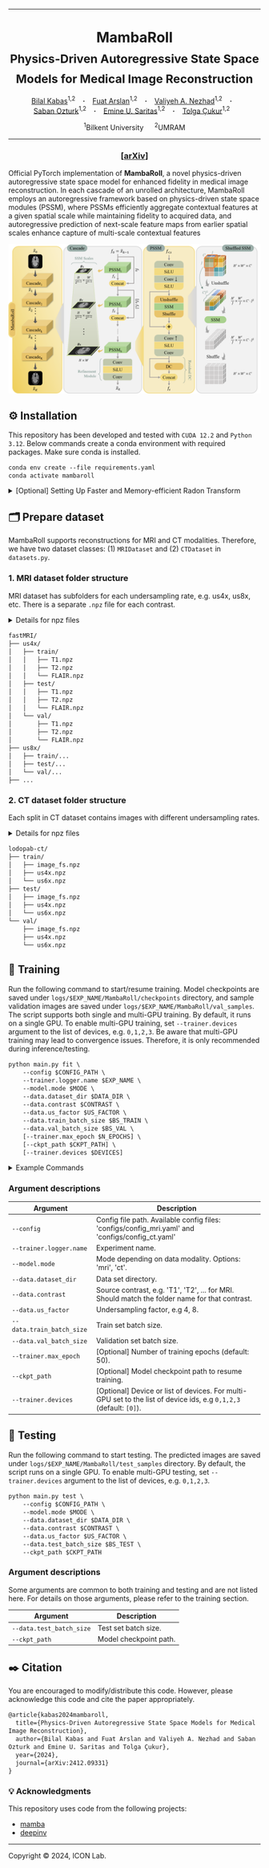 <hr>
<h1 align="center">
  MambaRoll <br>
  <sub>Physics-Driven Autoregressive State Space Models for Medical Image Reconstruction</sub>
</h1>

<div align="center">
  <a href="https://bilalkabas.github.io/" target="_blank">Bilal&nbsp;Kabas</a><sup>1,2</sup> &ensp; <b>&middot;</b> &ensp;
  <a href="https://github.com/fuat-arslan" target="_blank">Fuat&nbsp;Arslan</a><sup>1,2</sup> &ensp; <b>&middot;</b> &ensp;
  <a href="https://github.com/Valiyeh" target="_blank">Valiyeh&nbsp;A. Nezhad</a><sup>1,2</sup> &ensp; <b>&middot;</b> &ensp;
  <a href="https://scholar.google.com/citations?hl=en&user=_SujLxcAAAAJ" target="_blank">Saban&nbsp;Ozturk</a><sup>1,2</sup> &ensp; <b>&middot;</b> &ensp;
  <a href="https://kilyos.ee.bilkent.edu.tr/~saritas/" target="_blank">Emine U.&nbsp;Saritas</a><sup>1,2</sup> &ensp; <b>&middot;</b> &ensp;
  <a href="https://kilyos.ee.bilkent.edu.tr/~cukur/" target="_blank">Tolga&nbsp;Çukur</a><sup>1,2</sup> &ensp;
  
  <span></span>
  
  <sup>1</sup>Bilkent University &emsp; <sup>2</sup>UMRAM <br>
</div>
<hr>

<h3 align="center">[<a href="https://arxiv.org/abs/2412.09331">arXiv</a>]</h3>

Official PyTorch implementation of **MambaRoll**, a novel physics-driven autoregressive state space model for enhanced fidelity in medical image reconstruction. In each cascade of an unrolled architecture, MambaRoll employs an autoregressive framework based on physics-driven state space modules (PSSM), where PSSMs efficiently aggregate contextual features at a given spatial scale while maintaining fidelity to acquired data, and autoregressive prediction of next-scale feature maps from earlier spatial scales enhance capture of multi-scale contextual features

<p align="center">
  <img src="figures/architecture.png" alt="architecture">
</p>

## ⚙️ Installation

This repository has been developed and tested with `CUDA 12.2` and `Python 3.12`. Below commands create a conda environment with required packages. Make sure conda is installed.

```
conda env create --file requirements.yaml
conda activate mambaroll
```

<details>
<summary>[Optional] Setting Up Faster and Memory-efficient Radon Transform</summary><br>

We use a faster (over 100x) and memory-efficient (~4.5x) implementation of Radon transform ([torch-radon](https://github.com/matteo-ronchetti/torch-radon)). To install, run commands below within `mambaroll` conda environment.

```
git clone https://github.com/matteo-ronchetti/torch-radon.git
cd torch-radon
python setup.py install
```

</details>

## 🗂️ Prepare dataset

MambaRoll supports reconstructions for MRI and CT modalities. Therefore, we have two dataset classes: (1) `MRIDataset` and (2) `CTDataset` in `datasets.py`.

### 1. MRI dataset folder structure

MRI dataset has subfolders for each undersampling rate, e.g. us4x, us8x, etc. There is a separate `.npz` file for each contrast.

<details>
<summary>Details for npz files</summary><br>
  
A `<contrast>.npz` file has the following keys:

| Variable key    | Description                               | Shape                                     | 
|-----------------|-------------------------------------------|-------------------------------------------|
| `image_fs`      | Coil-combined fully-sampled MR image.     | n_slices x 1 x height x width             |
| `image_us`      | Multi-coil undersampled MR image.         | n_slices x n_coils x height x width       |
| `us_masks`      | K-space undersampling masks.              | n_slices x 1 x height x width             |
| `coilmaps`      | Coil sensitivity maps.                    | n_slices x n_coils x height x width       |
| `subject_ids`   | Corresponding subject ID for each slice.  | n_slices                                  |
| `us_factor`     | Undersampling factor.                     | (Single integer value)                    |

</details>

```
fastMRI/
├── us4x/
│   ├── train/
│   │   ├── T1.npz
│   │   ├── T2.npz
│   │   └── FLAIR.npz
│   ├── test/
│   │   ├── T1.npz
│   │   ├── T2.npz
│   │   └── FLAIR.npz
│   └── val/
│       ├── T1.npz
│       ├── T2.npz
│       └── FLAIR.npz
├── us8x/
│   ├── train/...
│   ├── test/...
│   └── val/...
├── ...
```



### 2. CT dataset folder structure

Each split in CT dataset contains images with different undersampling rates.

<details>
<summary>Details for npz files</summary><br>

`image_fs.npz` files have the fully-sampled data with the following key:

| Variable key    | Description                               | Shape                                     |
|-----------------|-------------------------------------------|-------------------------------------------|
| `image_fs`      | Fully-sampled CT image.                   | n_slices x 1 x height x width             |

A `us<us_factor>x.npz` file has the following keys:

| Variable key          | Description                                                                                                    | Shape                                             |
|-----------------------|----------------------------------------------------------------------------------------------------------------|---------------------------------------------------|
| `image_us`            | Undersampled CT image.                                                                                         | n_slices x 1 x height x width                     |
| `sinogram_us`         | Corresponding sinograms for undersampled CTs.                                                                  | n_slices x 1 x detector_positions x n_projections |
| `projection_angles`   | Projection angles at which the Radon transform performed on fully-sampled images to obtain undersampled ones.  | n_slices x n_projections                          |
| `subject_ids`         | Corresponding subject ID for each slice.                                                                       | n_slices                                          |
| `us_factor`           | Undersampling factor.                                                                                          | (Single integer value)                            |

</details>

```
lodopab-ct/
├── train/
│   ├── image_fs.npz
│   ├── us4x.npz
│   └── us6x.npz
├── test/
│   ├── image_fs.npz
│   ├── us4x.npz
│   └── us6x.npz
└── val/
    ├── image_fs.npz
    ├── us4x.npz
    └── us6x.npz
```



## 🏃 Training

Run the following command to start/resume training. Model checkpoints are saved under `logs/$EXP_NAME/MambaRoll/checkpoints` directory, and sample validation images are saved under `logs/$EXP_NAME/MambaRoll/val_samples`. The script supports both single and multi-GPU training. By default, it runs on a single GPU. To enable multi-GPU training, set `--trainer.devices` argument to the list of devices, e.g. `0,1,2,3`. Be aware that multi-GPU training may lead to convergence issues. Therefore, it is only recommended during inference/testing.

```
python main.py fit \
    --config $CONFIG_PATH \
    --trainer.logger.name $EXP_NAME \
    --model.mode $MODE \
    --data.dataset_dir $DATA_DIR \
    --data.contrast $CONTRAST \
    --data.us_factor $US_FACTOR \
    --data.train_batch_size $BS_TRAIN \
    --data.val_batch_size $BS_VAL \
    [--trainer.max_epoch $N_EPOCHS] \
    [--ckpt_path $CKPT_PATH] \
    [--trainer.devices $DEVICES]

```

<details>
<summary>Example Commands</summary>

MRI reconstruction using fastMRI dataset:

```
python main.py fit \
  --config configs/config_fastmri.yaml \
  --trainer.logger.name fastmri_t1_us8x \
  --data.dataset_dir ../datasets/fastMRI \
  --data.contrast T1 \
  --data.us_factor 8 \
  --data.train_batch_size 1 \
  --data.val_batch_size 16 \
  --trainer.devices [0]
```

CT reconstruction using [LoDoPaB-CT](https://zenodo.org/records/3384092) dataset:

```
python main.py fit \
  --config configs/config_ct.yaml \
  --trainer.logger.name ct_us4x \
  --data.dataset_dir ../datasets/lodopab-ct/ \
  --data.us_factor 4 \
  --data.train_batch_size 1 \
  --data.val_batch_size 16 \
  --trainer.devices [0]
```
</details>

### Argument descriptions

| Argument                    | Description                                                                                                                    |
|-----------------------------|--------------------------------------------------------------------------------------------------------------------------------|
| `--config`                  | Config file path. Available config files: 'configs/config_mri.yaml' and 'configs/config_ct.yaml'                           |
| `--trainer.logger.name`     | Experiment name.                                                                                                               |
| `--model.mode`              | Mode depending on data modality. Options: 'mri', 'ct'.                                                                      |
| `--data.dataset_dir`        | Data set directory.                                                                                                            |
| `--data.contrast`           | Source contrast, e.g. 'T1', 'T2', ... for MRI. Should match the folder name for that contrast.                                 |
| `--data.us_factor`          | Undersampling factor, e.g 4, 8.                                                                                                |
| `--data.train_batch_size`   | Train set batch size.                                                                                                          |
| `--data.val_batch_size`     | Validation set batch size.                                                                                                     |
| `--trainer.max_epoch`       | [Optional] Number of training epochs (default: 50).                                                                            |
| `--ckpt_path`               | [Optional] Model checkpoint path to resume training.                                                                           |
| `--trainer.devices`         | [Optional] Device or list of devices. For multi-GPU set to the list of device ids, e.g `0,1,2,3` (default: `[0]`).             |


## 🧪 Testing

Run the following command to start testing. The predicted images are saved under `logs/$EXP_NAME/MambaRoll/test_samples` directory. By default, the script runs on a single GPU. To enable multi-GPU testing, set `--trainer.devices` argument to the list of devices, e.g. `0,1,2,3`.

```
python main.py test \
    --config $CONFIG_PATH \
    --model.mode $MODE \
    --data.dataset_dir $DATA_DIR \
    --data.contrast $CONTRAST \
    --data.us_factor $US_FACTOR \
    --data.test_batch_size $BS_TEST \
    --ckpt_path $CKPT_PATH
```

### Argument descriptions

Some arguments are common to both training and testing and are not listed here. For details on those arguments, please refer to the training section.

| Argument                    | Description                                |
|-----------------------------|--------------------------------------------|
| `--data.test_batch_size`    | Test set batch size.                       |
| `--ckpt_path`               | Model checkpoint path.                     |


## ✒️ Citation
You are encouraged to modify/distribute this code. However, please acknowledge this code and cite the paper appropriately.
```
@article{kabas2024mambaroll,
  title={Physics-Driven Autoregressive State Space Models for Medical Image Reconstruction}, 
  author={Bilal Kabas and Fuat Arslan and Valiyeh A. Nezhad and Saban Ozturk and Emine U. Saritas and Tolga Çukur},
  year={2024},
  journal={arXiv:2412.09331}
}
```


### 💡 Acknowledgments

This repository uses code from the following projects:

- [mamba](https://github.com/state-spaces/mamba)
- [deepinv](https://github.com/deepinv/deepinv)

<hr>
Copyright © 2024, ICON Lab.
